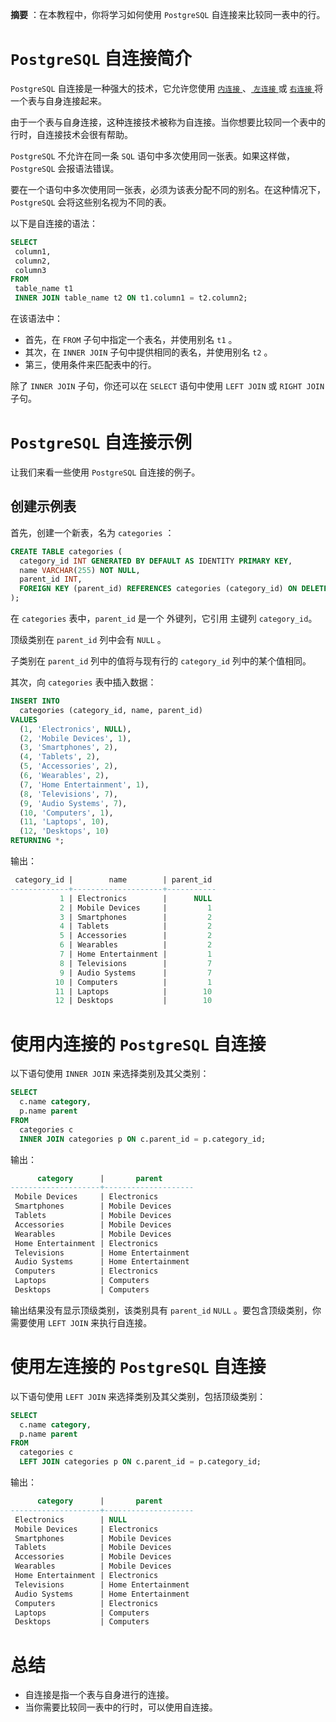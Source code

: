 **摘要** ：在本教程中，你将学习如何使用 `PostgreSQL` 自连接来比较同一表中的行。

# `PostgreSQL` 自连接简介

 `PostgreSQL` 自连接是一种强大的技术，它允许您使用 [ `内连接` ](./Inner-Join.md)、[ `左连接` ](./Left-Join.md) 或 [ `右连接` ](./Right-Join.md) 将一个表与自身连接起来。

 由于一个表与自身连接，这种连接技术被称为自连接。当你想要比较同一个表中的行时，自连接技术会很有帮助。

 `PostgreSQL` 不允许在同一条 `SQL` 语句中多次使用同一张表。如果这样做，`PostgreSQL` 会报语法错误。

 要在一个语句中多次使用同一张表，必须为该表分配不同的别名。在这种情况下，`PostgreSQL` 会将这些别名视为不同的表。

 以下是自连接的语法：

 ```sql
 SELECT
  column1,
  column2,
  column3
FROM
  table_name t1
  INNER JOIN table_name t2 ON t1.column1 = t2.column2;
```

在该语法中：

- 首先，在 `FROM` 子句中指定一个表名，并使用别名 `t1` 。
- 其次，在 `INNER JOIN` 子句中提供相同的表名，并使用别名 `t2` 。
- 第三，使用条件来匹配表中的行。

除了 `INNER JOIN` 子句，你还可以在 `SELECT` 语句中使用 `LEFT JOIN` 或 `RIGHT JOIN` 子句。

# `PostgreSQL` 自连接示例

让我们来看一些使用 `PostgreSQL` 自连接的例子。

## 创建示例表

首先，创建一个新表，名为 `categories` ：

```sql
CREATE TABLE categories (
  category_id INT GENERATED BY DEFAULT AS IDENTITY PRIMARY KEY,
  name VARCHAR(255) NOT NULL,
  parent_id INT,
  FOREIGN KEY (parent_id) REFERENCES categories (category_id) ON DELETE CASCADE
);
```

在 `categories` 表中，`parent_id` 是一个 外键列，它引用 主键列 `category_id`。

顶级类别在 `parent_id` 列中会有 `NULL` 。

子类别在 `parent_id` 列中的值将与现有行的 `category_id` 列中的某个值相同。

其次，向 `categories` 表中插入数据：

```sql
INSERT INTO
  categories (category_id, name, parent_id)
VALUES
  (1, 'Electronics', NULL),
  (2, 'Mobile Devices', 1),
  (3, 'Smartphones', 2),
  (4, 'Tablets', 2),
  (5, 'Accessories', 2),
  (6, 'Wearables', 2),
  (7, 'Home Entertainment', 1),
  (8, 'Televisions', 7),
  (9, 'Audio Systems', 7),
  (10, 'Computers', 1),
  (11, 'Laptops', 10),
  (12, 'Desktops', 10)
RETURNING *;
```

输出：

```sql
 category_id |        name        | parent_id
-------------+--------------------+-----------
           1 | Electronics        |      NULL
           2 | Mobile Devices     |         1
           3 | Smartphones        |         2
           4 | Tablets            |         2
           5 | Accessories        |         2
           6 | Wearables          |         2
           7 | Home Entertainment |         1
           8 | Televisions        |         7
           9 | Audio Systems      |         7
          10 | Computers          |         1
          11 | Laptops            |        10
          12 | Desktops           |        10
```

# 使用内连接的 `PostgreSQL` 自连接

以下语句使用 `INNER JOIN` 来选择类别及其父类别：

```sql
SELECT
  c.name category,
  p.name parent
FROM
  categories c
  INNER JOIN categories p ON c.parent_id = p.category_id;
```

输出：

```sql
      category      |       parent
--------------------+--------------------
 Mobile Devices     | Electronics
 Smartphones        | Mobile Devices
 Tablets            | Mobile Devices
 Accessories        | Mobile Devices
 Wearables          | Mobile Devices
 Home Entertainment | Electronics
 Televisions        | Home Entertainment
 Audio Systems      | Home Entertainment
 Computers          | Electronics
 Laptops            | Computers
 Desktops           | Computers
```

输出结果没有显示顶级类别，该类别具有 `parent_id`  `NULL` 。要包含顶级类别，你需要使用 `LEFT JOIN` 来执行自连接。

# 使用左连接的 `PostgreSQL` 自连接

以下语句使用 `LEFT JOIN` 来选择类别及其父类别，包括顶级类别：

```sql
SELECT
  c.name category,
  p.name parent
FROM
  categories c
  LEFT JOIN categories p ON c.parent_id = p.category_id;
```

输出：

```sql
      category      |       parent
--------------------+--------------------
 Electronics        | NULL
 Mobile Devices     | Electronics
 Smartphones        | Mobile Devices
 Tablets            | Mobile Devices
 Accessories        | Mobile Devices
 Wearables          | Mobile Devices
 Home Entertainment | Electronics
 Televisions        | Home Entertainment
 Audio Systems      | Home Entertainment
 Computers          | Electronics
 Laptops            | Computers
 Desktops           | Computers
```

# 总结

- 自连接是指一个表与自身进行的连接。
- 当你需要比较同一表中的行时，可以使用自连接。